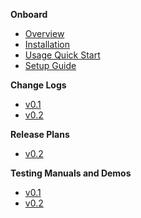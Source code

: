 [comment]: <> (Sidebar Config file)
[comment]: <> (Createdby: Jimmy Lan)
[comment]: <> (Creation Date: 2021-09-03)

**Onboard**

- [Overview](/README.md)
- [Installation](/overview/installation.md)
- [Usage Quick Start](/overview/usage-quick-start.md)
- [Setup Guide](/overview/setup.md)

**Change Logs**

- [v0.1](/change-logs/v0.1.md)
- [v0.2](/change-logs/v0.2.md)

**Release Plans**

- [v0.2](/release-plans/v0.2.md)

**Testing Manuals and Demos**

- [v0.1](/testing/v0.1.md)
- [v0.2](/demo/v0.2.md)
